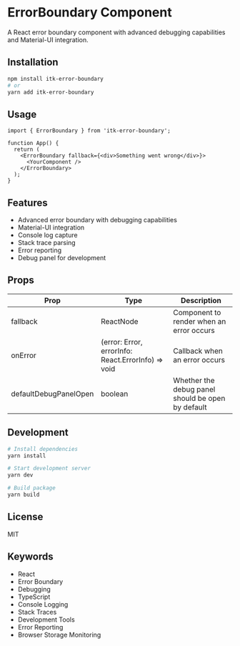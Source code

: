 # ErrorBoundary Component

A React error boundary component with advanced debugging capabilities and Material-UI integration.

## Installation

```bash
npm install itk-error-boundary
# or
yarn add itk-error-boundary
```

## Usage

```tsx
import { ErrorBoundary } from 'itk-error-boundary';

function App() {
  return (
    <ErrorBoundary fallback={<div>Something went wrong</div>}>
      <YourComponent />
    </ErrorBoundary>
  );
}
```

## Features

- Advanced error boundary with debugging capabilities
- Material-UI integration
- Console log capture
- Stack trace parsing
- Error reporting
- Debug panel for development

## Props

| Prop | Type | Description |
|------|------|-------------|
| fallback | ReactNode | Component to render when an error occurs |
| onError | (error: Error, errorInfo: React.ErrorInfo) => void | Callback when an error occurs |
| defaultDebugPanelOpen | boolean | Whether the debug panel should be open by default |

## Development

```bash
# Install dependencies
yarn install

# Start development server
yarn dev

# Build package
yarn build
```

## License

MIT

## Keywords

- React
- Error Boundary
- Debugging
- TypeScript
- Console Logging
- Stack Traces
- Development Tools
- Error Reporting
- Browser Storage Monitoring
